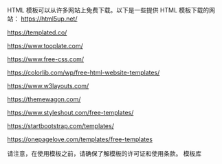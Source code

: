 HTML 模板可以从许多网站上免费下载。以下是一些提供 HTML 模板下载的网站：
https://html5up.net/

https://templated.co/

https://www.tooplate.com/

https://www.free-css.com/

https://colorlib.com/wp/free-html-website-templates/

https://www.w3layouts.com/

https://themewagon.com/

https://www.styleshout.com/free-templates/

https://startbootstrap.com/templates/

https://onepagelove.com/templates/free-templates

请注意，在使用模板之前，请确保了解模板的许可证和使用条款。
模板库
